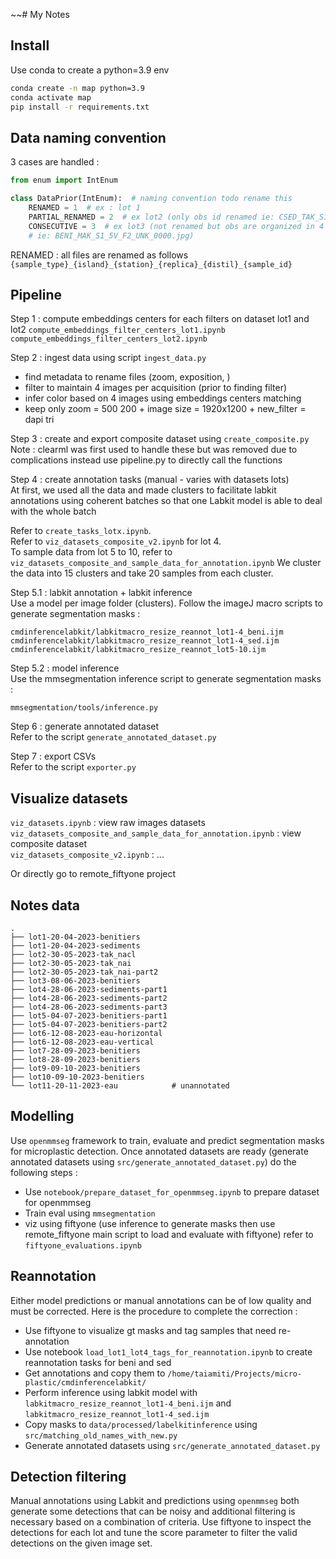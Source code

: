 ~~# My Notes

## Install

Use conda to create a python=3.9 env
```bash
conda create -n map python=3.9
conda activate map
pip install -r requirements.txt
```

## Data naming convention

3 cases are handled :
```python
from enum import IntEnum

class DataPrior(IntEnum):  # naming convention todo rename this
    RENAMED = 1  # ex : lot 1
    PARTIAL_RENAMED = 2  # ex lot2 (only obs id renamed ie: CSED_TAK_S1_UNK_UNK_0001 (1).jpg)
    CONSECUTIVE = 3  # ex lot3 (not renamed but obs are organized in 4 consecutive images
    # ie: BENI_MAK_S1_5V_F2_UNK_0000.jpg)
```
RENAMED : all files are renamed as follows `{sample_type}_{island}_{station}_{replica}_{distil}_{sample_id}`

## Pipeline

Step 1 : compute embeddings centers for each filters on dataset lot1 and lot2
`compute_embeddings_filter_centers_lot1.ipynb`
`compute_embeddings_filter_centers_lot2.ipynb`

Step 2 : ingest data using script `ingest_data.py`
- find metadata to rename files (zoom, exposition, )
- filter to maintain 4 images per acquisition (prior to finding filter)
- infer color based on 4 images using embeddings centers matching
- keep only zoom = 500 200 + image size = 1920x1200 + new_filter = dapi tri  


Step 3 : create and export composite dataset using `create_composite.py`  
Note : clearml was first used to handle these but was removed due to complications
instead use pipeline.py to directly call the functions


Step 4 : create annotation tasks (manual - varies with datasets lots)  
At first, we used all the data and made clusters to facilitate labkit annotations 
using coherent batches so that one Labkit model is able to deal with the whole batch

Refer to `create_tasks_lotx.ipynb`.  
Refer to `viz_datasets_composite_v2.ipynb` for lot 4.  
To sample data from lot 5 to 10, refer to `viz_datasets_composite_and_sample_data_for_annotation.ipynb`
We cluster the data into 15 clusters and take 20 samples from each cluster.


Step 5.1 : labkit annotation + labkit inference  
Use a model per image folder (clusters). Follow the imageJ macro scripts to generate segmentation masks :
```
cmdinferencelabkit/labkitmacro_resize_reannot_lot1-4_beni.ijm
cmdinferencelabkit/labkitmacro_resize_reannot_lot1-4_sed.ijm
cmdinferencelabkit/labkitmacro_resize_reannot_lot5-10.ijm
```

Step 5.2 : model inference  
Use the mmsegmentation inference script to generate segmentation masks :
```
mmsegmentation/tools/inference.py
```

Step 6 : generate annotated dataset  
Refer to the script `generate_annotated_dataset.py`

Step 7 : export CSVs  
Refer to the script `exporter.py`


## Visualize datasets

`viz_datasets.ipynb` : view raw images datasets
`viz_datasets_composite_and_sample_data_for_annotation.ipynb` : view composite dataset   
`viz_datasets_composite_v2.ipynb` : ... 

Or directly go to remote_fiftyone project


## Notes data

```text
.
├── lot1-20-04-2023-benitiers
├── lot1-20-04-2023-sediments
├── lot2-30-05-2023-tak_nacl
├── lot2-30-05-2023-tak_nai
├── lot2-30-05-2023-tak_nai-part2
├── lot3-08-06-2023-benitiers
├── lot4-28-06-2023-sediments-part1
├── lot4-28-06-2023-sediments-part2
├── lot4-28-06-2023-sediments-part3
├── lot5-04-07-2023-benitiers-part1
├── lot5-04-07-2023-benitiers-part2
├── lot6-12-08-2023-eau-horizontal
├── lot6-12-08-2023-eau-vertical
├── lot7-28-09-2023-benitiers
├── lot8-28-09-2023-benitiers
├── lot9-09-10-2023-benitiers
├── lot10-09-10-2023-benitiers 
└── lot11-20-11-2023-eau            # unannotated
```

## Modelling

Use `openmmseg` framework to train, evaluate and predict segmentation masks for microplastic detection.
Once annotated datasets are ready (generate annotated datasets using `src/generate_annotated_dataset.py`)
do the following steps :
- Use `notebook/prepare_dataset_for_openmmseg.ipynb` to prepare dataset for openmmseg
- Train eval using `mmsegmentation`
- viz using fiftyone (use inference to generate masks then use remote_fiftyone main script to load and evaluate with fiftyone)
refer to `fiftyone_evaluations.ipynb`


## Reannotation

Either model predictions or manual annotations can be of low quality and must be corrected.
Here is the procedure to complete the correction :
- Use fiftyone to visualize gt masks and tag samples that need re-annotation  
- Use notebook `load_lot1_lot4_tags_for_reannotation.ipynb` to create reannotation tasks for beni and sed  
- Get annotations and copy them to `/home/taiamiti/Projects/micro-plastic/cmdinferencelabkit/`  
- Perform inference using labkit model with `labkitmacro_resize_reannot_lot1-4_beni.ijm` and `labkitmacro_resize_reannot_lot1-4_sed.ijm`  
- Copy masks to `data/processed/labelkitinference` using `src/matching_old_names_with_new.py`
- Generate annotated datasets using `src/generate_annotated_dataset.py`


## Detection filtering

Manual annotations using Labkit and predictions using `openmmseg` both generate some detections
that can be noisy and additional filtering is necessary based on a combination of criteria.
Use fiftyone to inspect the detections for each lot and tune the score parameter to filter the valid 
detections on the given image set. 



